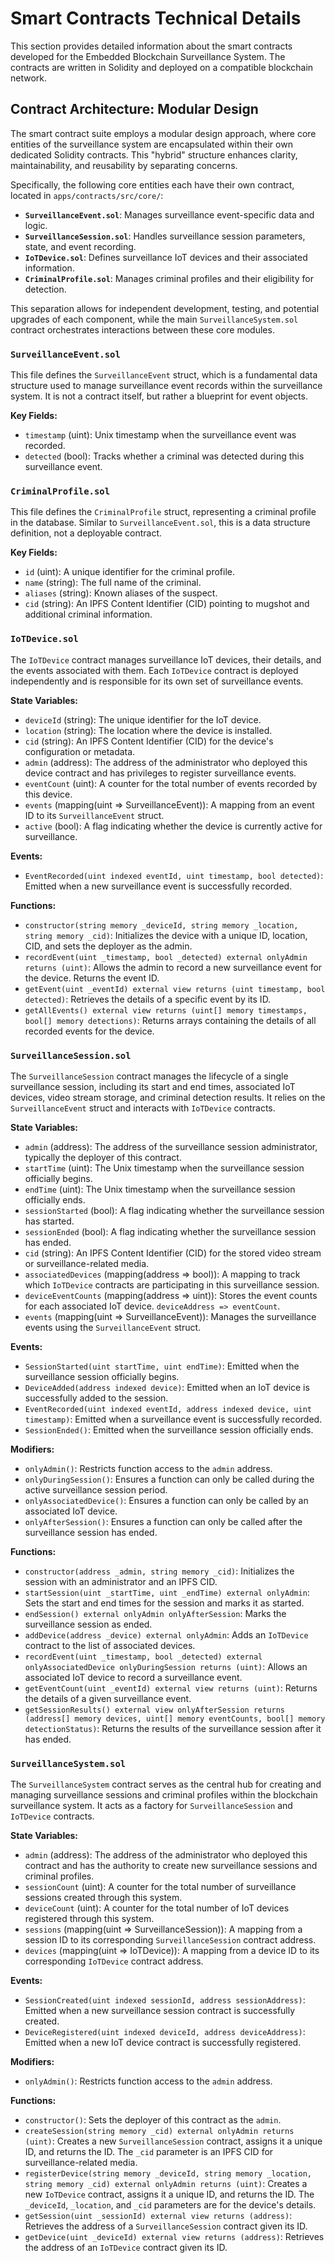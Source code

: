 # Smart Contracts Technical Details

This section provides detailed information about the smart contracts developed for the Embedded Blockchain Surveillance System. The contracts are written in Solidity and deployed on a compatible blockchain network.

## Contract Architecture: Modular Design

The smart contract suite employs a modular design approach, where core entities of the surveillance system are encapsulated within their own dedicated Solidity contracts. This "hybrid" structure enhances clarity, maintainability, and reusability by separating concerns.

Specifically, the following core entities each have their own contract, located in `apps/contracts/src/core/`:

*   **`SurveillanceEvent.sol`**: Manages surveillance event-specific data and logic.
*   **`SurveillanceSession.sol`**: Handles surveillance session parameters, state, and event recording.
*   **`IoTDevice.sol`**: Defines surveillance IoT devices and their associated information.
*   **`CriminalProfile.sol`**: Manages criminal profiles and their eligibility for detection.

This separation allows for independent development, testing, and potential upgrades of each component, while the main `SurveillanceSystem.sol` contract orchestrates interactions between these core modules.

### `SurveillanceEvent.sol`

This file defines the `SurveillanceEvent` struct, which is a fundamental data structure used to manage surveillance event records within the surveillance system. It is not a contract itself, but rather a blueprint for event objects.

**Key Fields:**

*   `timestamp` (uint): Unix timestamp when the surveillance event was recorded.
*   `detected` (bool): Tracks whether a criminal was detected during this surveillance event.

### `CriminalProfile.sol`

This file defines the `CriminalProfile` struct, representing a criminal profile in the database. Similar to `SurveillanceEvent.sol`, this is a data structure definition, not a deployable contract.

**Key Fields:**

*   `id` (uint): A unique identifier for the criminal profile.
*   `name` (string): The full name of the criminal.
*   `aliases` (string): Known aliases of the suspect.
*   `cid` (string): An IPFS Content Identifier (CID) pointing to mugshot and additional criminal information.

### `IoTDevice.sol`

The `IoTDevice` contract manages surveillance IoT devices, their details, and the events associated with them. Each `IoTDevice` contract is deployed independently and is responsible for its own set of surveillance events.

**State Variables:**

*   `deviceId` (string): The unique identifier for the IoT device.
*   `location` (string): The location where the device is installed.
*   `cid` (string): An IPFS Content Identifier (CID) for the device's configuration or metadata.
*   `admin` (address): The address of the administrator who deployed this device contract and has privileges to register surveillance events.
*   `eventCount` (uint): A counter for the total number of events recorded by this device.
*   `events` (mapping(uint => SurveillanceEvent)): A mapping from an event ID to its `SurveillanceEvent` struct.
*   `active` (bool): A flag indicating whether the device is currently active for surveillance.

**Events:**

*   `EventRecorded(uint indexed eventId, uint timestamp, bool detected)`: Emitted when a new surveillance event is successfully recorded.

**Functions:**

*   `constructor(string memory _deviceId, string memory _location, string memory _cid)`: Initializes the device with a unique ID, location, CID, and sets the deployer as the admin.
*   `recordEvent(uint _timestamp, bool _detected) external onlyAdmin returns (uint)`: Allows the admin to record a new surveillance event for the device. Returns the event ID.
*   `getEvent(uint _eventId) external view returns (uint timestamp, bool detected)`: Retrieves the details of a specific event by its ID.
*   `getAllEvents() external view returns (uint[] memory timestamps, bool[] memory detections)`: Returns arrays containing the details of all recorded events for the device.

### `SurveillanceSession.sol`

The `SurveillanceSession` contract manages the lifecycle of a single surveillance session, including its start and end times, associated IoT devices, video stream storage, and criminal detection results. It relies on the `SurveillanceEvent` struct and interacts with `IoTDevice` contracts.

**State Variables:**

*   `admin` (address): The address of the surveillance session administrator, typically the deployer of this contract.
*   `startTime` (uint): The Unix timestamp when the surveillance session officially begins.
*   `endTime` (uint): The Unix timestamp when the surveillance session officially ends.
*   `sessionStarted` (bool): A flag indicating whether the surveillance session has started.
*   `sessionEnded` (bool): A flag indicating whether the surveillance session has ended.
*   `cid` (string): An IPFS Content Identifier (CID) for the stored video stream or surveillance-related media.
*   `associatedDevices` (mapping(address => bool)): A mapping to track which `IoTDevice` contracts are participating in this surveillance session.
*   `deviceEventCounts` (mapping(address => uint)): Stores the event counts for each associated IoT device. `deviceAddress => eventCount`.
*   `events` (mapping(uint => SurveillanceEvent)): Manages the surveillance events using the `SurveillanceEvent` struct.

**Events:**

*   `SessionStarted(uint startTime, uint endTime)`: Emitted when the surveillance session officially begins.
*   `DeviceAdded(address indexed device)`: Emitted when an IoT device is successfully added to the session.
*   `EventRecorded(uint indexed eventId, address indexed device, uint timestamp)`: Emitted when a surveillance event is successfully recorded.
*   `SessionEnded()`: Emitted when the surveillance session officially ends.

**Modifiers:**

*   `onlyAdmin()`: Restricts function access to the `admin` address.
*   `onlyDuringSession()`: Ensures a function can only be called during the active surveillance session period.
*   `onlyAssociatedDevice()`: Ensures a function can only be called by an associated IoT device.
*   `onlyAfterSession()`: Ensures a function can only be called after the surveillance session has ended.

**Functions:**

*   `constructor(address _admin, string memory _cid)`: Initializes the session with an administrator and an IPFS CID.
*   `startSession(uint _startTime, uint _endTime) external onlyAdmin`: Sets the start and end times for the session and marks it as started.
*   `endSession() external onlyAdmin onlyAfterSession`: Marks the surveillance session as ended.
*   `addDevice(address _device) external onlyAdmin`: Adds an `IoTDevice` contract to the list of associated devices.
*   `recordEvent(uint _timestamp, bool _detected) external onlyAssociatedDevice onlyDuringSession returns (uint)`: Allows an associated IoT device to record a surveillance event.
*   `getEventCount(uint _eventId) external view returns (uint)`: Returns the details of a given surveillance event.
*   `getSessionResults() external view onlyAfterSession returns (address[] memory devices, uint[] memory eventCounts, bool[] memory detectionStatus)`: Returns the results of the surveillance session after it has ended.

### `SurveillanceSystem.sol`

The `SurveillanceSystem` contract serves as the central hub for creating and managing surveillance sessions and criminal profiles within the blockchain surveillance system. It acts as a factory for `SurveillanceSession` and `IoTDevice` contracts.

**State Variables:**

*   `admin` (address): The address of the administrator who deployed this contract and has the authority to create new surveillance sessions and criminal profiles.
*   `sessionCount` (uint): A counter for the total number of surveillance sessions created through this system.
*   `deviceCount` (uint): A counter for the total number of IoT devices registered through this system.
*   `sessions` (mapping(uint => SurveillanceSession)): A mapping from a session ID to its corresponding `SurveillanceSession` contract address.
*   `devices` (mapping(uint => IoTDevice)): A mapping from a device ID to its corresponding `IoTDevice` contract address.

**Events:**

*   `SessionCreated(uint indexed sessionId, address sessionAddress)`: Emitted when a new surveillance session contract is successfully created.
*   `DeviceRegistered(uint indexed deviceId, address deviceAddress)`: Emitted when a new IoT device contract is successfully registered.

**Modifiers:**

*   `onlyAdmin()`: Restricts function access to the `admin` address.

**Functions:**

*   `constructor()`: Sets the deployer of this contract as the `admin`.
*   `createSession(string memory _cid) external onlyAdmin returns (uint)`: Creates a new `SurveillanceSession` contract, assigns it a unique ID, and returns the ID. The `_cid` parameter is an IPFS CID for surveillance-related media.
*   `registerDevice(string memory _deviceId, string memory _location, string memory _cid) external onlyAdmin returns (uint)`: Creates a new `IoTDevice` contract, assigns it a unique ID, and returns the ID. The `_deviceId`, `_location`, and `_cid` parameters are for the device's details.
*   `getSession(uint _sessionId) external view returns (address)`: Retrieves the address of a `SurveillanceSession` contract given its ID.
*   `getDevice(uint _deviceId) external view returns (address)`: Retrieves the address of an `IoTDevice` contract given its ID.